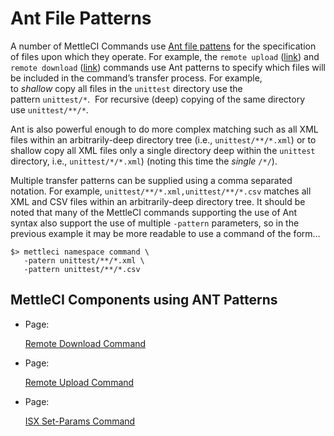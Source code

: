 # Ant File Patterns

A number of MettleCI Commands use [Ant file pattens](https://ant.apache.org/manual/dirtasks.html#patterns) for the specification of files upon which they operate. For example, the `remote upload` ([link](https://datamigrators.atlassian.net/wiki/spaces/MCIDOC/pages/716603405/Remote+Upload+Command)) and `remote download` ([link](https://datamigrators.atlassian.net/wiki/spaces/MCIDOC/pages/716636187/Remote+Download+Command)) commands use Ant patterns to specify which files will be included in the command’s transfer process. For example, to *shallow* copy all files in the `unittest` directory use the pattern `unittest/*`.  For recursive (deep) copying of the same directory use `unittest/**/*`. 

Ant is also powerful enough to do more complex matching such as all XML files within an arbitrarily-deep directory tree (i.e., `unittest/**/*.xml`) or to shallow copy all XML files only a single directory deep within the `unittest` directory, i.e., `unittest/*/*.xml`) (noting this time the *single* `/*/`).

Multiple transfer patterns can be supplied using a comma separated notation. For example, `unittest/**/*.xml,unittest/**/*.csv` matches all XML and CSV files within an arbitrarily-deep directory tree. It should be noted that many of the MettleCI commands supporting the use of Ant syntax also support the use of multiple `-pattern` parameters, so in the previous example it may be more readable to use a command of the form…

```
$> mettleci namespace command \
   -patern unittest/**/*.xml \
   -pattern unittest/**/*.csv   
```

## MettleCI Components using ANT Patterns

*   Page:
    
    [Remote Download Command](/wiki/spaces/MCIDOC/pages/716636187/Remote+Download+Command)
    
*   Page:
    
    [Remote Upload Command](/wiki/spaces/MCIDOC/pages/716603405/Remote+Upload+Command)
    
*   Page:
    
    [ISX Set-Params Command](/wiki/spaces/MCIDOC/pages/458850355/ISX+Set-Params+Command)